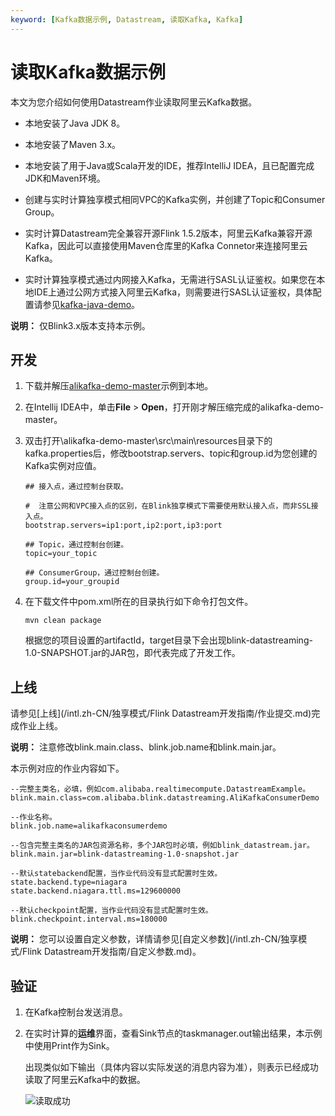 ```yaml
---
keyword: [Kafka数据示例, Datastream, 读取Kafka, Kafka]
---
```


# 读取Kafka数据示例

本文为您介绍如何使用Datastream作业读取阿里云Kafka数据。

-   本地安装了Java JDK 8。
-   本地安装了Maven 3.x。
-   本地安装了用于Java或Scala开发的IDE，推荐IntelliJ IDEA，且已配置完成JDK和Maven环境。
-   创建与实时计算独享模式相同VPC的Kafka实例，并创建了Topic和Consumer Group。

-   实时计算Datastream完全兼容开源Flink 1.5.2版本，阿里云Kafka兼容开源Kafka，因此可以直接使用Maven仓库里的Kafka Connetor来连接阿里云Kafka。
-   实时计算独享模式通过内网接入Kafka，无需进行SASL认证鉴权。如果您在本地IDE上通过公网方式接入阿里云Kafka，则需要进行SASL认证鉴权，具体配置请参见[kafka-java-demo](https://github.com/AliwareMQ/aliware-kafka-demos/tree/master/kafka-java-demo)。

**说明：** 仅Blink3.x版本支持本示例。

## 开发

1.  下载并解压[alikafka-demo-master](https://github.com/RealtimeCompute/alikafka-demo)示例到本地。

2.  在Intellij IDEA中，单击**File** \> **Open**，打开刚才解压缩完成的alikafka-demo-master。

3.  双击打开\\alikafka-demo-master\\src\\main\\resources目录下的kafka.properties后，修改bootstrap.servers、topic和group.id为您创建的Kafka实例对应值。

    ```
    ## 接入点，通过控制台获取。
    
    #  注意公网和VPC接入点的区别，在Blink独享模式下需要使用默认接入点，而非SSL接入点。
    bootstrap.servers=ip1:port,ip2:port,ip3:port
    
    ## Topic，通过控制台创建。
    topic=your_topic
    
    ## ConsumerGroup，通过控制台创建。
    group.id=your_groupid
    ```

4.  在下载文件中pom.xml所在的目录执行如下命令打包文件。

    ```
    mvn clean package
    ```

    根据您的项目设置的artifactId，target目录下会出现blink-datastreaming-1.0-SNAPSHOT.jar的JAR包，即代表完成了开发工作。


## 上线

请参见[上线](/intl.zh-CN/独享模式/Flink Datastream开发指南/作业提交.md)完成作业上线。

**说明：** 注意修改blink.main.class、blink.job.name和blink.main.jar。

本示例对应的作业内容如下。

```
--完整主类名，必填，例如com.alibaba.realtimecompute.DatastreamExample。
blink.main.class=com.alibaba.blink.datastreaming.AliKafkaConsumerDemo

--作业名称。
blink.job.name=alikafkaconsumerdemo

--包含完整主类名的JAR包资源名称，多个JAR包时必填，例如blink_datastream.jar。
blink.main.jar=blink-datastreaming-1.0-snapshot.jar

--默认statebackend配置，当作业代码没有显式配置时生效。
state.backend.type=niagara
state.backend.niagara.ttl.ms=129600000

--默认checkpoint配置，当作业代码没有显式配置时生效。
blink.checkpoint.interval.ms=180000
```

**说明：** 您可以设置自定义参数，详情请参见[自定义参数](/intl.zh-CN/独享模式/Flink Datastream开发指南/自定义参数.md)。

## 验证

1.  在Kafka控制台发送消息。

2.  在实时计算的**运维**界面，查看Sink节点的taskmanager.out输出结果，本示例中使用Print作为Sink。

    出现类似如下输出（具体内容以实际发送的消息内容为准），则表示已经成功读取了阿里云Kafka中的数据。

    ![读取成功](https://static-aliyun-doc.oss-accelerate.aliyuncs.com/assets/img/zh-CN/0365749951/p93774.png)


